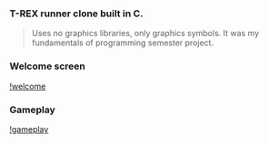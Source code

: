 ### T-REX runner clone built in C. 
> Uses no graphics libraries, only graphics symbols. It was my fundamentals of programming semester project.
### Welcome screen
[!welcome](snap-1.png)
### Gameplay
[!gameplay](snap-2.png)
